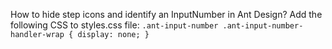 How to hide step icons and identify an InputNumber in Ant Design? Add the following CSS to styles.css file: `.ant-input-number .ant-input-number-handler-wrap { display: none; }`
